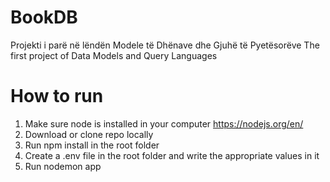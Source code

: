 # BookDB
Projekti i parë në lëndën Modele të Dhënave dhe Gjuhë të Pyetësorëve
The first project of Data Models and Query Languages

# How to run

1. Make sure node is installed in your computer https://nodejs.org/en/
2. Download or clone repo locally
3. Run npm install in the root folder
4. Create a .env file in the root folder and write the appropriate values in it
5. Run nodemon app

